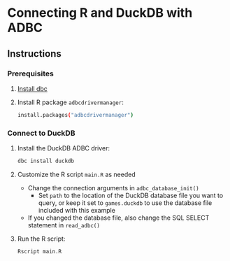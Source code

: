 # Connecting R and DuckDB with ADBC

## Instructions

### Prerequisites

1. [Install dbc](https://docs.columnar.tech/dbc/getting_started/installation/)

1. Install R package `adbcdrivermanager`:

   ```sh
   install.packages("adbcdrivermanager")
   ```

### Connect to DuckDB

1. Install the DuckDB ADBC driver:

   ```sh
   dbc install duckdb
   ```

1. Customize the R script `main.R` as needed
   - Change the connection arguments in `adbc_database_init()`
     - Set `path` to the location of the DuckDB database file you want to query, or keep it set to `games.duckdb` to use the database file included with this example
   - If you changed the database file, also change the SQL SELECT statement in `read_adbc()`

1. Run the R script:

   ```sh
   Rscript main.R
   ```
